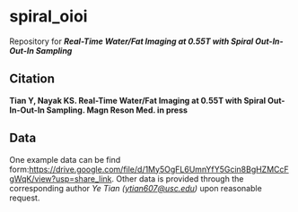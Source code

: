 # spiral_oioi
Repository for ***Real-Time Water/Fat Imaging at 0.55T with Spiral Out-In-Out-In Sampling***

## Citation

**Tian Y, Nayak KS. Real-Time Water/Fat Imaging at 0.55T with Spiral Out-In-Out-In Sampling. Magn Reson Med. in press**

## Data
One example data can be find form:https://drive.google.com/file/d/1My5OgFL6UmnYfY5Gcin8BgHZMCcFgWqK/view?usp=share_link. Other data is provided through the corresponding author *Ye Tian (ytian607@usc.edu)* upon reasonable request.
